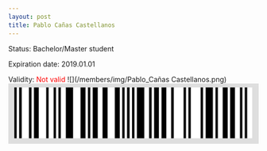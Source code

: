 ```yaml
---
layout: post
title: Pablo Cañas Castellanos
---
```


Status: Bachelor/Master student

Expiration date: 2019.01.01

Validity: <font color="red"> Not valid</font> 
![](/members/img/Pablo_Cañas Castellanos.png)
![](/members/img/bar.png)

